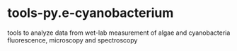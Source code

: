 # **tools-py.e-cyanobacterium**

tools to analyze data from wet-lab measurement of algae and cyanobacteria fluorescence, microscopy and spectroscopy

